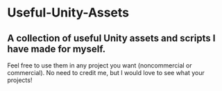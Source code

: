# Useful-Unity-Assets

## A collection of useful Unity assets and scripts I have made for myself.
Feel free to use them in any project you want (noncommercial or commercial).
No need to credit me, but I would love to see what your projects!
